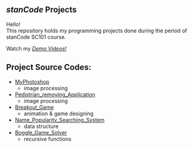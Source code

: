## *stanCode* Projects
Hello!\
This repository holds my programming projects done during the period of stanCode SC101 course.

Watch my *[Demo Videos!](https://drive.google.com/drive/folders/1LySRheJy3S_q8GUgv4w2z0WxHFO9gscN?usp=sharing)*

## Project Source Codes:
* [MyPhotoshop](https://github.com/hsuanying16/stanCode_Projects/blob/main/SC101_projects/Assignment1/my_drawing.py)
  * image processing
* [Pedistrian_removing_Application](https://github.com/hsuanying16/stanCode_Projects/blob/main/SC101_projects/Assignment3/stanCodoshop.py)
  * image processing
* [Breakout_Game](https://github.com/hsuanying16/stanCode_Projects/blob/main/SC101_projects/Assignment2/breakout.py)
  * animation & game designing
* [Name_Popularity_Searching_System](https://github.com/hsuanying16/stanCode_Projects/blob/main/SC101_projects/Assignment4/babygraphics.py)
  * data structure
* [Boggle_Game_Solver](https://github.com/hsuanying16/stanCode_Projects/blob/main/SC101_projects/Assignment6/boggle.py)
  * recursive functions
